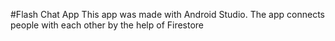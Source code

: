 #Flash Chat App
This app was made with Android Studio.
The app connects people with each other by the help of Firestore
